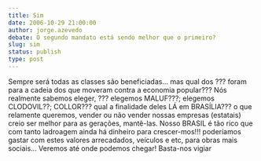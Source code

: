 ```yaml
---
title: Sim
date: 2006-10-29 21:00:00
author: jorge.azevedo
debate: O segundo mandato está sendo melhor que o primeiro?
slug: sim
status: publish 
type: post
---
```


Sempre será todas as classes são beneficiadas... mas qual dos ??? foram para a cadeia dos que moveram contra a economia popular??? Nós realmente sabemos eleger, ??? elegemos MALUF???; elegemos CLODOVIL??; COLLOR??? qual a finalidade deles LÁ em BRASÍLIA??? o que relamente queremos, vender ou não vender nossas empresas (estatais) creio ser melhor para as gerações, mantê-las. Nosso BRASIL é tão rico que com tanto ladroagem ainda há dinheiro para crescer-mos!!! poderíamos gastar com estes valores arrecadados, veículos e etc, para obras mais sociais... Veremos até onde podemos chegar! Basta-nos vigiar
